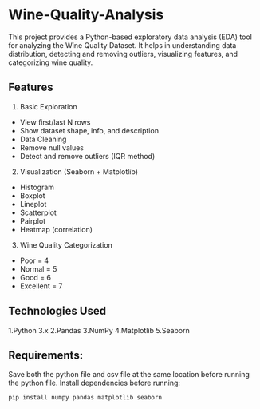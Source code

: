 # Wine-Quality-Analysis
This project provides a Python-based exploratory data analysis (EDA) tool for analyzing the Wine Quality Dataset. It helps in understanding data distribution, detecting and removing outliers, visualizing features, and categorizing wine quality.

## Features
1. Basic Exploration
 - View first/last N rows
 - Show dataset shape, info, and description
 - Data Cleaning
 - Remove null values
 - Detect and remove outliers (IQR method)

2. Visualization (Seaborn + Matplotlib)
 - Histogram
 - Boxplot
 - Lineplot
 - Scatterplot
 - Pairplot
 - Heatmap (correlation)

3. Wine Quality Categorization
 - Poor = 4
 - Normal = 5
 - Good = 6
 - Excellent = 7

## Technologies Used
 1.Python 3.x
 2.Pandas
 3.NumPy
 4.Matplotlib
 5.Seaborn

## Requirements:
Save both the python file and csv file at the same location before running the python file.
Install dependencies before running:

```bash
pip install numpy pandas matplotlib seaborn
